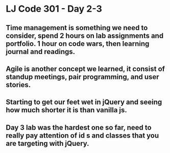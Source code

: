 # LJ Code 301 - Day 2-3

## Time management is something we need to consider, spend 2 hours on lab assignments and portfolio. 1 hour on code wars, then learning journal and readings.

## Agile is another concept we learned, it consist of standup meetings, pair programming, and user stories.

## Starting to get our feet wet in jQuery and seeing how much shorter it is than vanilla js.

## Day 3 lab was the hardest one so far, need to really pay attention of id s and classes that you are targeting with jQuery. 
